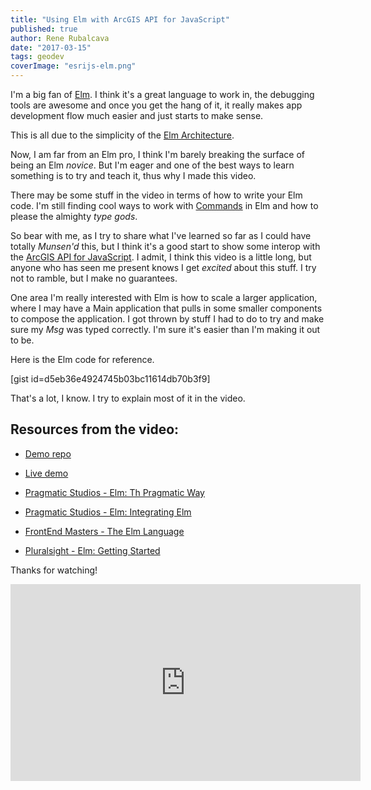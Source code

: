 ```yaml
---
title: "Using Elm with ArcGIS API for JavaScript"
published: true
author: Rene Rubalcava
date: "2017-03-15"
tags: geodev
coverImage: "esrijs-elm.png"
---
```


I'm a big fan of [Elm](http://elm-lang.org/). I think it's a great language to work in, the debugging tools are awesome and once you get the hang of it, it really makes app development flow much easier and just starts to make sense.

This is all due to the simplicity of the [Elm Architecture](https://guide.elm-lang.org/architecture/).

Now, I am far from an Elm pro, I think I'm barely breaking the surface of being an Elm _novice_. But I'm eager and one of the best ways to learn something is to try and teach it, thus why I made this video.

There may be some stuff in the video in terms of how to write your Elm code. I'm still finding cool ways to work with [Commands](https://www.elm-tutorial.org/en/03-subs-cmds/02-commands.html) in Elm and how to please the almighty _type gods_.

So bear with me, as I try to share what I've learned so far as I could have totally _Munsen'd_ this, but I think it's a good start to show some interop with the [ArcGIS API for JavaScript](https://developers.arcgis.com/javascript/). I admit, I think this video is a little long, but anyone who has seen me present knows I get _excited_ about this stuff. I try not to ramble, but I make no guarantees.

One area I'm really interested with Elm is how to scale a larger application, where I may have a Main application that pulls in some smaller components to compose the application. I got thrown by stuff I had to do to try and make sure my _Msg_ was typed correctly. I'm sure it's easier than I'm making it out to be.

Here is the Elm code for reference.

[gist id=d5eb36e4924745b03bc11614db70b3f9]

That's a lot, I know. I try to explain most of it in the video.

## Resources from the video:

- [Demo repo](https://github.com/odoe/elm-jsapi4)
- [Live demo](https://odoe.github.io/elm-jsapi4)
    
- [Pragmatic Studios - Elm: Th Pragmatic Way](https://pragmaticstudio.com/elm)
    
- [Pragmatic Studios - Elm: Integrating Elm](https://pragmaticstudio.com/courses/integrating-elm)
- [FrontEnd Masters - The Elm Language](https://frontendmasters.com/courses/elm/)
- [Pluralsight - Elm: Getting Started](https://app.pluralsight.com/library/courses/elm-getting-started/table-of-contents)

Thanks for watching!

<iframe width="560" height="315" src="https://www.youtube.com/embed/773PkqI5QzA" frameborder="0" allowfullscreen></iframe>
